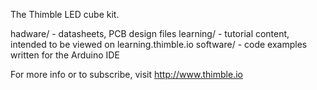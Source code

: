 The Thimble LED cube kit.

hadware/ - datasheets, PCB design files
learning/ - tutorial content, intended to be viewed on learning.thimble.io
software/ - code examples written for the Arduino IDE

For more info or to subscribe, visit http://www.thimble.io

